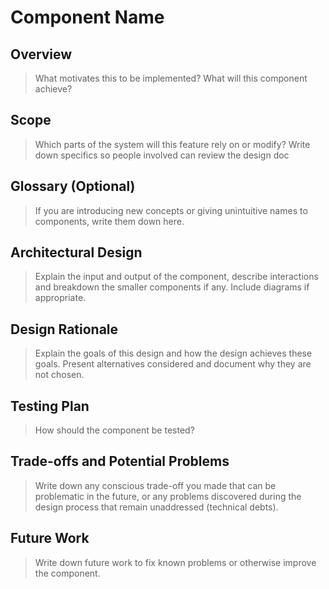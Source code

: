 # Component Name

## Overview

> What motivates this to be implemented? What will this component achieve?

## Scope

> Which parts of the system will this feature rely on or modify? Write down specifics so people involved can review the design doc

## Glossary (Optional)

> If you are introducing new concepts or giving unintuitive names to components, write them down here.

## Architectural Design

> Explain the input and output of the component, describe interactions and breakdown the smaller components if any. Include diagrams if appropriate.

## Design Rationale

> Explain the goals of this design and how the design achieves these goals. Present alternatives considered and document why they are not chosen.

## Testing Plan

> How should the component be tested?

## Trade-offs and Potential Problems

> Write down any conscious trade-off you made that can be problematic in the future, or any problems discovered during the design process that remain unaddressed (technical debts).

## Future Work

> Write down future work to fix known problems or otherwise improve the component.
